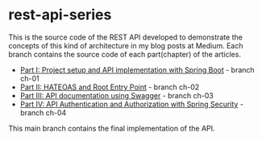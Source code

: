 # rest-api-series

This is the source code of the REST API developed to demonstrate the concepts of this kind of architecture in my blog posts at Medium.
Each branch contains the source code of each part(chapter) of the articles.

- [Part I: Project setup and API implementation with Spring Boot](https://tiagoamp.medium.com/rest-api-with-java-part-1-24fcdda5278f) - branch ch-01
- [Part II: HATEOAS and Root Entry Point](https://tiagoamp.medium.com/rest-api-with-java-part-2-364917ccaa14) - branch ch-02
- [Part III: API documentation using Swagger](https://tiagoamp.medium.com/rest-api-with-java-part-3-9a450a34b020) - branch ch-03
- [Part IV: API Authentication and Authorization with Spring Security](https://tiagoamp.medium.com/rest-api-with-java-part-4-2c9ed158faf8) - branch ch-04

This main branch contains the final implementation of the API.
